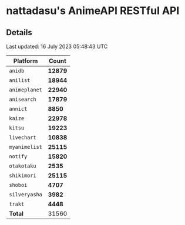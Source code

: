 # nattadasu's AnimeAPI RESTful API

## Details

<!-- updated -->
Last updated: 16 July 2023 05:48:43 UTC
<!-- /updated -->

<!-- counters -->
| Platform | Count |
| --- | --- |
| `anidb` | **12879** |
| `anilist` | **18944** |
| `animeplanet` | **22940** |
| `anisearch` | **17879** |
| `annict` | **8850** |
| `kaize` | **22978** |
| `kitsu` | **19223** |
| `livechart` | **10838** |
| `myanimelist` | **25115** |
| `notify` | **15820** |
| `otakotaku` | **2535** |
| `shikimori` | **25115** |
| `shoboi` | **4707** |
| `silveryasha` | **3982** |
| `trakt` | **4448** |
| **Total** | 31560 |
<!-- /counters -->
